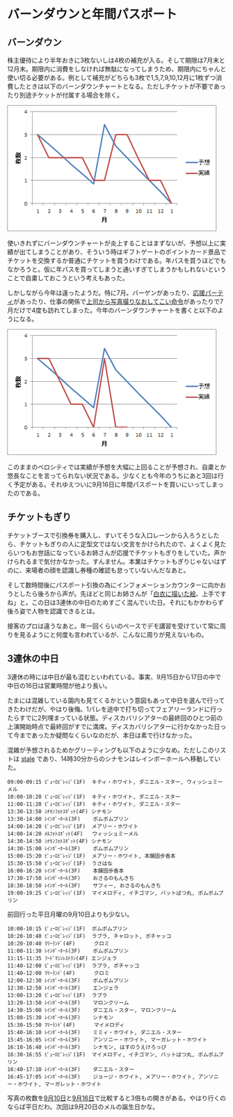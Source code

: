 ﻿バーンダウンと年間パスポート
============================

バーンダウン
------------

株主優待により半年おきに3枚ないしは4枚の補充が入る。そして期限は7月末と12月末。期限内に消費をしなければ無駄になってしまうため、期限内にちゃんと使い切る必要がある。例として補充がどちらも3枚で1,5,7,9,10,12月に1枚ずつ消費したときは以下のバーンダウンチャートとなる。ただしチケットが不要であったり別途チケットが付属する場合を除く。

![予想通りの実績となっているバーンダウンチャート](https://github.com/ohtake/blog-ameba/raw/master/20120917/burndown1.png)

使いきれずにバーンダウンチャートが炎上することはまずないが、予想以上に実績が出てしまうことがあり、そういう時はギフトゲートのポイントカード景品でチケットを交換するか普通にチケットを買うわけである。年パスを買うほどでもなかろうと。仮に年パスを買ってしまうと通いすぎてしまうかもしれないということで自粛しておこうという考えもあった。

しかしながら今年は違ったようだ。特に7月。バーゲンがあったり、[応援パーティ](http://ameblo.jp/cinnamon-staff/entry-11305588409.html)があったり、仕事の関係で[上司から写真撮りなおしてこい命令](https://twitter.com/ohtaket/status/231045727760052224)があったりで7月だけで4度も訪れてしまった。今年のバーンダウンチャートを書くと以下のようになる。

![ベロシティの大きすぎるバーンダウンチャート](https://github.com/ohtake/blog-ameba/raw/master/20120917/burndown2.png)

このままのベロシティでは実績が予想を大幅に上回ることが予想され、自粛とか悠長なことを言ってられない状況である。少なくとも今年のうちにあと3回は行く予定がある。それゆえついに9月16日に年間パスポートを買いにいってしまったのである。

チケットもぎり
--------------

チケットブースで引換券を購入し、すいてそうな入口レーンから入ろうとしたら、チケットもぎりの人に定型文ではない文言をかけられたので、よくよく見たらいつもお世話になっているお姉さんが応援でチケットもぎりをしていた。声かけられるまで気付かなかった。すんません。本業はチケットもぎりじゃないはずのに、来場者の顔を認識し券種の確認も怠っていないんだなあと。

そして数時間後にパスポート引換の為にインフォメーションカウンターに向かおうとしたら後ろから声が。先ほどと同じお姉さんが「[白衣に描いた絵](http://ameblo.jp/ohtaket/entry-11304366374.html)、上手ですね」と。この日は3連休の中日のためすごく混んでいた日。それにもかかわらず後ろ姿で人物を認識できるとは。

接客のプロは違うなあと。年一回くらいのペースでデモ講習を受けていて常に周りを見るようにと何度も言われているが、こんなに周りが見えないもの。

3連休の中日
-----------

3連休の時には中日が最も混むといわれている。事実、9月15日から17日の中で中日の16日は営業時間が他より長い。

たまには混雑している園内も見てくるかという意図もあって中日を選んで行ってきたわけだが、やはり後悔。1パレを途中で打ち切ってフェアリーランドに行ったらすでに2列埋まっている状態。ディスカバリシアターの最終回のひとつ前の上演開始時点で最終回がすでに満席。ディスカバリシアターに行かなかった日って今まであったか疑問なくらいなのだが、本日は素で行けなかった。

混雑が予想されるためかグリーティングも以下のように少なめ。ただしこのリストは [stale](http://ameblo.jp/ohtaket/entry-11296385485.html) であり、14時30分からのシナモンはレインボーホールへ移動していた。

```
09:00-09:15 ﾋﾟｭｰﾛﾋﾞﾚｯｼﾞ(1F)  キティ・ホワイト, ダニエル・スター, ウィッシュミーメル
10:00-10:20 ﾋﾟｭｰﾛﾋﾞﾚｯｼﾞ(1F)  キティ・ホワイト, ダニエル・スター
11:00-11:20 ﾋﾟｭｰﾛﾋﾞﾚｯｼﾞ(1F)  キティ・ホワイト, ダニエル・スター
13:30-13:50 ｼﾅﾓﾝﾌｫﾄｽﾎﾟｯﾄ(4F) シナモン
13:30-14:00 ﾚｲﾝﾎﾞｰﾎｰﾙ(3F)    ポムポムプリン
14:00-14:20 ﾋﾟｭｰﾛﾋﾞﾚｯｼﾞ(1F)  メアリー・ホワイト
14:00-14:20 ﾒﾙﾌｫﾄｽﾎﾟｯﾄ(4F)   ウィッシュミーメル
14:30-14:50 ｼﾅﾓﾝﾌｫﾄｽﾎﾟｯﾄ(4F) シナモン
14:30-15:00 ﾚｲﾝﾎﾞｰﾎｰﾙ(3F)    ポムポムプリン
15:00-15:20 ﾋﾟｭｰﾛﾋﾞﾚｯｼﾞ(1F)  メアリー・ホワイト, 本舗固歩香本
15:30-15:50 ﾋﾟｭｰﾛﾋﾞﾚｯｼﾞ(1F)  うさはな
16:00-16:20 ﾚｲﾝﾎﾞｰﾎｰﾙ(3F)    本舗固歩香本
17:30-17:50 ﾚｲﾝﾎﾞｰﾎｰﾙ(3F)    おさるのもんきち
18:30-18:50 ﾚｲﾝﾎﾞｰﾎｰﾙ(3F)    サフィー, おさるのもんきち
19:00-19:25 ﾋﾟｭｰﾛﾋﾞﾚｯｼﾞ(1F)  マイメロディ, イチゴマン, バットばつ丸, ポムポムプリン
```

前回行った平日月曜の9月10日よりも少ない。

```
10:00-10:15 ﾋﾟｭｰﾛﾋﾞﾚｯｼﾞ(1F)  ポムポムプリン
10:20-10:40 ﾋﾟｭｰﾛﾋﾞﾚｯｼﾞ(1F)  ラブラ, チャロット, ポチャッコ
10:20-10:40 ﾏﾘｰﾗﾝﾄﾞ(4F)      クロミ
11:00-11:30 ﾚｲﾝﾎﾞｰﾎｰﾙ(3F)    ポムポムプリン
11:15-11:35 ﾌｰﾄﾞﾏｼﾝﾚｽﾄﾗﾝ(4F) エンジェラ
11:40-12:00 ﾋﾟｭｰﾛﾋﾞﾚｯｼﾞ(1F)  ラブラ, ポチャッコ
11:40-12:00 ﾏﾘｰﾗﾝﾄﾞ(4F)      クロミ
12:00-12:30 ﾚｲﾝﾎﾞｰﾎｰﾙ(3F)    ポムポムプリン
12:30-12:50 ﾚｲﾝﾎﾞｰﾎｰﾙ(3F)    エンジェラ
13:00-13:20 ﾋﾟｭｰﾛﾋﾞﾚｯｼﾞ(1F)  ラブラ
13:20-13:50 ﾚｲﾝﾎﾞｰﾎｰﾙ(3F)    マロンクリーム
14:30-15:00 ﾚｲﾝﾎﾞｰﾎｰﾙ(3F)    ダニエル・スター, マロンクリーム
15:00-15:30 ﾚｲﾝﾎﾞｰﾎｰﾙ(3F)    シナモン
15:30-15:50 ﾏﾘｰﾗﾝﾄﾞ(4F)      マイメロディ
15:40-16:10 ﾚｲﾝﾎﾞｰﾎｰﾙ(3F)    ミミィ・ホワイト, ダニエル・スター
15:45-16:05 ﾚｲﾝﾎﾞｰﾎｰﾙ(3F)    アンソニー・ホワイト, マーガレット・ホワイト
16:10-16:40 ﾚｲﾝﾎﾞｰﾎｰﾙ(3F)    シナモン, はすのうえけろっぴ
16:30-16:55 ﾋﾟｭｰﾛﾋﾞﾚｯｼﾞ(1F)  マイメロディ, イチゴマン, バットばつ丸, ポムポムプリン
16:40-17:10 ﾚｲﾝﾎﾞｰﾎｰﾙ(3F)    ダニエル・スター
16:45-17:05 ﾚｲﾝﾎﾞｰﾎｰﾙ(3F)    ジョージ・ホワイト, メアリー・ホワイト, アンソニー・ホワイト, マーガレット・ホワイト
```

写真の枚数を[9月10日](https://picasaweb.google.com/103687453618299008868/20120910SPL)と[9月16日](https://picasaweb.google.com/103687453618299008868/20120916SPL)で比較すると3倍もの開きがある。やはり行くのならば平日だわ。次回は9月20日のメルの誕生日かな。

